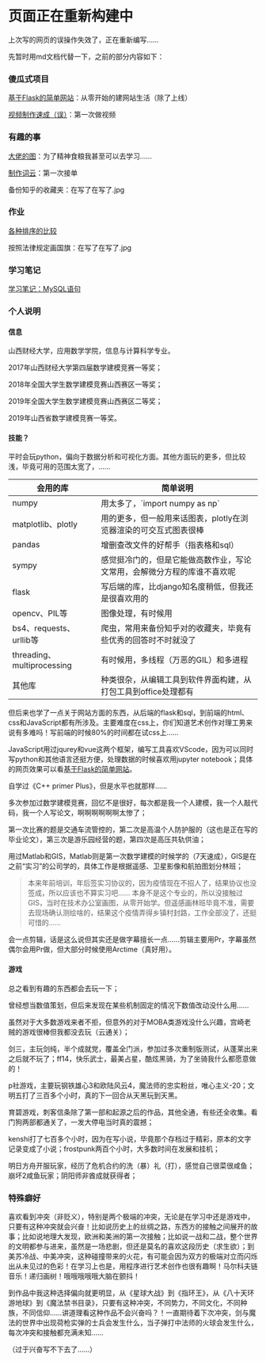 # 页面正在重新构建中

上次写的网页的误操作失效了，正在重新编写……

先暂时用md文档代替一下，之前的部分内容如下：

### 傻瓜式项目

[基于Flask的简单网站](https://github.com/EncodingErrors/Try-to-write-something/blob/master/%E5%82%BB%E7%93%9C%E5%BC%8F%E9%A1%B9%E7%9B%AE%EF%BC%9A%E5%9F%BA%E4%BA%8EFlask%E7%9A%84%E7%AE%80%E5%8D%95%E7%BD%91%E7%AB%99.md)：从零开始的建网站生活（除了上线）

[视频制作速成（误）](https://github.com/EncodingErrors/Try-to-write-something/blob/master/%E5%82%BB%E7%93%9C%E5%BC%8F%E9%A1%B9%E7%9B%AE%EF%BC%9A%E8%A7%86%E9%A2%91%E5%88%B6%E4%BD%9C%E9%80%9F%E6%88%90%EF%BC%88%E8%AF%AF%EF%BC%89.md)：第一次做视频

### 有趣的事

[大佬的图](https://github.com/EncodingErrors/Try-to-write-something/blob/master/%E6%9C%89%E8%B6%A3%E7%9A%84%E4%BA%8B%EF%BC%9A%E5%A4%A7%E4%BD%AC%E7%9A%84%E5%9B%BE.md)：为了精神食粮我甚至可以去学习……

[制作词云](https://github.com/EncodingErrors/Try-to-write-something/blob/master/%E6%9C%89%E8%B6%A3%E7%9A%84%E4%BA%8B%EF%BC%9A%E5%88%B6%E4%BD%9C%E8%AF%8D%E4%BA%91.md)：第一次接单

备份知乎的收藏夹：在写了在写了.jpg

### 作业

[各种排序的比较](https://github.com/EncodingErrors/Try-to-write-something/blob/master/%E4%BD%9C%E4%B8%9A%EF%BC%9A%E5%90%84%E7%A7%8D%E6%8E%92%E5%BA%8F%E7%9A%84%E6%AF%94%E8%BE%83.md)

按照法律规定画国旗：在写了在写了.jpg

### 学习笔记

[学习笔记：MySQL语句](https://github.com/EncodingErrors/Try-to-write-something/blob/master/%E5%AD%A6%E4%B9%A0%E7%AC%94%E8%AE%B0%EF%BC%9AMySQL%E8%AF%AD%E5%8F%A5.md)

### 个人说明

#### 信息

山西财经大学，应用数学学院，信息与计算科学专业。

2017年山西财经大学第四届数学建模竞赛一等奖；

2018年全国大学生数学建模竞赛山西赛区一等奖；

2019年全国大学生数学建模竞赛山西赛区二等奖；

2019年山西省数学建模竞赛一等奖。

#### 技能？

平时会玩python，偏向于数据分析和可视化方面。其他方面玩的更多，但比较浅，毕竟可用的范围太宽了，……

<table>
  <thead>
    <tr>
      <th>会用的库</th><th>简单说明</th>
    </tr>
  </thead>
  <tbody>
    <tr>
      <td>numpy</td><td>用太多了，`import numpy as np`</td>
    </tr>
    <tr>
      <td>matplotlib、plotly</td><td>用的更多，但一般用来话图表，plotly在浏览器渲染的可交互式图表很棒</td>
    </tr>
    <tr>
      <td>pandas</td><td>增删查改文件的好帮手（指表格和sql）</td>
    </tr>
    <tr>
      <td>sympy</td><td>感觉挺冷门的，但是它能做高数作业，写论文常用，会解微分方程的库谁不喜欢呢</td>
    </tr>
    <tr>
      <td>flask</td><td>写后端的库，比django知名度稍低，但我还是很喜欢用的</td>
    </tr>
    <tr>
      <td>opencv、PIL等</td><td>图像处理，有时候用</td>
    </tr>
    <tr>
      <td>bs4、requests、urllib等</td><td>爬虫，常用来备份知乎对的收藏夹，毕竟有些优秀的回答时不时就没了</td>
    </tr>
    <tr>
      <td>threading、multiprocessing</td><td>有时候用，多线程（万恶的GIL）和多进程</td>
    </tr>
    <tr>
      <td>其他库</td><td>种类很杂，从编辑工具到软件界面构建，从打包工具到office处理都有</td>
    </tr>
  </tbody>
</table>

但后来也学了一点关于网站方面的东西，从后端的flask和sql，到前端的html、css和JavaScript都有所涉及。主要难度在css上，你们知道艺术创作对理工男来说有多难吗！写前端的时候80%的时间都在试css上……

JavaScript用过jqurey和vue这两个框架，编写工具喜欢VScode，因为可以同时写python和其他语言还挺方便，处理数据的时候喜欢用jupyter notebook；具体的网页效果可以看[基于Flask的简单网站](https://github.com/EncodingErrors/Try-to-write-something/blob/master/%E5%82%BB%E7%93%9C%E5%BC%8F%E9%A1%B9%E7%9B%AE%EF%BC%9A%E5%9F%BA%E4%BA%8EFlask%E7%9A%84%E7%AE%80%E5%8D%95%E7%BD%91%E7%AB%99.md)。

自学过《C++ primer Plus》，但是水平也就那样……

多次参加过数学建模竞赛，回忆不是很好，每次都是我一个人建模，我一个人敲代码，我一个人写论文，啊啊啊啊啊啊太惨了；

第一次比赛的题是交通车流管控的，第二次是高温个人防护服的（这也是正在写的毕业论文），第三次是游乐园经营的题，第四次是高压共轨供油；

用过Matlab和GIS，Matlab则是第一次数学建模的时候学的（7天速成），GIS是在之前“实习”的公司学的，具体工作是根据遥感、卫星影像和航拍图划分林班；

> 本来年前培训，年后签实习协议的，因为疫情现在不招人了，结果协议也没签成，所以应该也不算实习吧……
> 本身不是这个专业的，所以没接触过GIS，当时在技术办公室画图，从零开始学。但遥感画林班毕竟不准，需要去现场确认测绘啥的，结果这个疫情弄得乡镇村封路，工作全部没了，还挺可惜的……

会一点剪辑，话是这么说但其实还是做字幕擅长一点……剪辑主要用Pr，字幕虽然偶尔会用Pr做，但大部分时候使用Arctime（真好用）。

#### 游戏

总之看到有趣的东西都会去玩一下；

曾经想当数值策划，但后来发现在某些机制固定的情况下数值改动没什么用……

虽然对于大多数游戏来者不拒，但意外的对于MOBA类游戏没什么兴趣，宫崎老贼的游戏很棒但我都没去玩（云通关）；

剑三，主玩剑纯，半个成就党，覆盖全门派，参加过多次重制版测试，从蓬莱出来之后就不玩了；ff14，快乐武士，最美占星，酷炫黑骑，为了坐骑我什么都愿意做的！

p社游戏，主要玩钢铁雄心3和欧陆风云4，魔法师的忠实粉丝，唯心主义-20；文明五打了三百多个小时，真的下一回合从天黑玩到天黑。

育碧游戏，刺客信条除了第一部和起源之后的作品，其他全通，有些还全收集。看门狗两部都通关了，一发大停电当时真的震撼；

kenshi打了七百多个小时，因为在写小说，毕竟那个存档过于精彩，原本的文字记录变成了小说；frostpunk两百个小时，大多数时间在发展和挂机；

明日方舟开服玩家，经历了危机合约的洗（暴）礼（打），感觉自己很菜很咸鱼；崩坏2咸鱼玩家；阴阳师非酋成就获得者；

### 特殊癖好

喜欢看到冲突（非贬义），特别是两个极端的冲突，无论是在学习中还是游戏中，只要有这种冲突就会兴奋！比如说历史上的丝绸之路，东西方的接触之间展开的故事；比如说地理大发现，欧洲和美洲的第一次接触；比如说一战和二战，整个世界的文明都参与进来，虽然是一场悲剧，但还是莫名的喜欢这段历史（求生欲）；到美苏冷战、中美冲突，这种碰撞带来的火花，有可能会因为双方的极端对立而闪烁出从未见过的色彩！在学习上也是，用程序进行艺术创作也很有趣啊！马尔科夫链音乐！递归画树！哦哦哦哦哦大脑在颤抖！

到作品中我这种选择偏向就更明显，从《星球大战》到《指环王》，从《八十天环游地球》到《魔法禁书目录》，只要有这种冲突，不同势力，不同文化，不同种族，不同信仰……讲道理看这种作品不会兴奋吗？！一直期待着下次冲突，剑与魔法的世界中出现荷枪实弹的士兵会发生什么，当子弹打中法师的火球会发生什么，每次冲突和接触都充满未知……

（过于兴奋写不下去了……）
